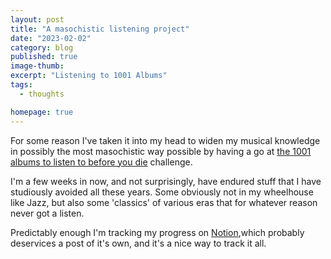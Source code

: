 ```yaml
---
layout: post
title: "A masochistic listening project"
date: "2023-02-02"
category: blog
published: true
image-thumb:
excerpt: "Listening to 1001 Albums"
tags:
  - thoughts

homepage: true
---
```


For some reason I've taken it into my head to widen my musical knowledge in possibly the most masochistic way possible by having a go at [the 1001 albums to listen to before you die](https://rateyourmusic.com/list/kavikovi/1001-albums-you-must-hear-before-you-die-all-editions-combined/) challenge.

I'm a few weeks in now, and not surprisingly, have endured stuff that I have studiously avoided all these years. Some obviously not in my wheelhouse like Jazz, but also some 'classics' of various eras that for whatever reason never got a listen.

Predictably enough I'm tracking my progress on [Notion](https://mearso.notion.site/adfd9b279db4496ab2deee7851d44375?v=072477e65bbf4593aaac952898840f52),which probably deservices a post of it's own, and it's a nice way to track it all.